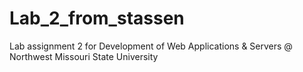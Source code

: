 # Lab_2_from_stassen
Lab assignment 2 for Development of Web Applications &amp; Servers @ Northwest Missouri State University
